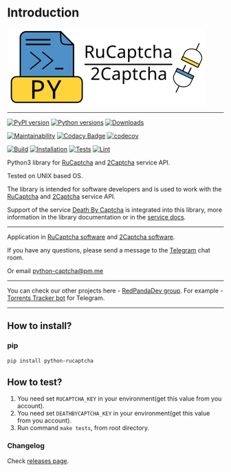 # Introduction


![](../../_static/RuCaptchaMedium.png)

<hr>

[![PyPI version](https://badge.fury.io/py/python-rucaptcha.svg)](https://badge.fury.io/py/python-rucaptcha)
[![Python versions](https://img.shields.io/pypi/pyversions/python-rucaptcha.svg?logo=python&logoColor=FBE072)](https://badge.fury.io/py/python-rucaptcha)
[![Downloads](https://pepy.tech/badge/python-rucaptcha/month)](https://pepy.tech/project/python-rucaptcha)

[![Maintainability](https://api.codeclimate.com/v1/badges/aec93bb04a277cf0dde9/maintainability)](https://codeclimate.com/github/AndreiDrang/python-rucaptcha/maintainability)
[![Codacy Badge](https://app.codacy.com/project/badge/Grade/b4087362bd024b088b358b3e10e7a62f)](https://www.codacy.com/gh/AndreiDrang/python-rucaptcha/dashboard?utm_source=github.com&amp;utm_medium=referral&amp;utm_content=AndreiDrang/python-rucaptcha&amp;utm_campaign=Badge_Grade)
[![codecov](https://codecov.io/gh/AndreiDrang/python-rucaptcha/branch/master/graph/badge.svg?token=doybTUCfbD)](https://codecov.io/gh/AndreiDrang/python-rucaptcha)

[![Build](https://github.com/AndreiDrang/python-rucaptcha/actions/workflows/build.yml/badge.svg?branch=master)](https://github.com/AndreiDrang/python-rucaptcha/actions/workflows/build.yml)
[![Installation](https://github.com/AndreiDrang/python-rucaptcha/actions/workflows/install.yml/badge.svg?branch=master)](https://github.com/AndreiDrang/python-rucaptcha/actions/workflows/install.yml)
[![Tests](https://github.com/AndreiDrang/python-rucaptcha/actions/workflows/test.yml/badge.svg?branch=master)](https://github.com/AndreiDrang/python-rucaptcha/actions/workflows/test.yml)
[![Lint](https://github.com/AndreiDrang/python-rucaptcha/actions/workflows/lint.yml/badge.svg?branch=master)](https://github.com/AndreiDrang/python-rucaptcha/actions/workflows/lint.yml)

Python3 library for [RuCaptcha](https://rucaptcha.com/?from=4170435) and [2Captcha](https://2captcha.com/?from=4170435) service API.

Tested on UNIX based OS.

The library is intended for software developers and is used to work with the [RuCaptcha](https://rucaptcha.com/?from=4170435) and [2Captcha](https://2captcha.com/?from=4170435) service API.

Support of the service [Death By Captcha](https://deathbycaptcha.com?refid=1237267242) is integrated into this library, more information in the library documentation or in the [service docs](https://deathbycaptcha.com/api/2captcha?refid=1237267242).

***

Application in [RuCaptcha software](https://rucaptcha.com/software/python-rucaptcha) and [2Captcha software](https://2captcha.com/software/python-rucaptcha).

If you have any questions, please send a message to the [Telegram](https://t.me/pythoncaptcha) chat room.

Or email python-captcha@pm.me

***

You can check our other projects here - [RedPandaDev group](https://red-panda-dev.xyz/blog/). For example - [Torrents Tracker bot](https://t.me/torrents_tracker_bot) for Telegram.

***


## How to install?

### pip

```bash
pip install python-rucaptcha
```

## How to test?

1. You need set ``RUCAPTCHA_KEY`` in your environment(get this value from you account).
2. You need set ``DEATHBYCAPTCHA_KEY`` in your environment(get this value from you account).
3. Run command ``make tests``, from root directory.


### Changelog

Check [releases page](https://github.com/AndreiDrang/python-rucaptcha/releases).
